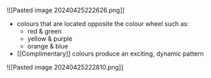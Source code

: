 ![[Pasted image 20240425222626.png]]
- colours that are located opposite the colour wheel such as:
	- red & green
	- yellow & purple
	- orange & blue
- [[Complimentary]] colours produce an exciting, dynamic pattern

![[Pasted image 20240425222810.png]]